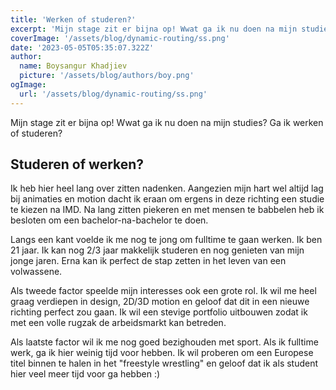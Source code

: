 ```yaml
---
title: 'Werken of studeren?'
excerpt: 'Mijn stage zit er bijna op! Wwat ga ik nu doen na mijn studies? Ga ik werken of studeren?'
coverImage: '/assets/blog/dynamic-routing/ss.png'
date: '2023-05-05T05:35:07.322Z'
author:
  name: Boysangur Khadjiev
  picture: '/assets/blog/authors/boy.png'
ogImage:
  url: '/assets/blog/dynamic-routing/ss.png'
---
```


Mijn stage zit er bijna op! Wwat ga ik nu doen na mijn studies? Ga ik werken of studeren?

## Studeren of werken?

Ik heb hier heel lang over zitten nadenken. Aangezien mijn hart wel altijd lag bij animaties en motion dacht ik eraan om ergens in deze richting een studie te kiezen na IMD. Na lang zitten piekeren en met mensen te babbelen heb ik besloten om een bachelor-na-bachelor te doen.

Langs een kant voelde ik me nog te jong om fulltime te gaan werken. Ik ben 21 jaar. Ik kan nog 2/3 jaar makkelijk studeren en nog genieten van mijn jonge jaren. Erna kan ik perfect de stap zetten in het leven van een volwassene.

Als tweede factor speelde mijn interesses ook een grote rol. Ik wil me heel graag verdiepen in design, 2D/3D motion en geloof dat dit in een nieuwe richting perfect zou gaan. Ik wil een stevige portfolio uitbouwen zodat ik met een volle rugzak de arbeidsmarkt kan betreden. 

Als laatste factor wil ik me nog goed bezighouden met sport. Als ik fulltime werk, ga ik hier weinig tijd voor hebben. Ik wil proberen om een Europese titel binnen te halen in het "freestyle wrestling" en geloof dat ik als student hier veel meer tijd voor ga hebben :)


